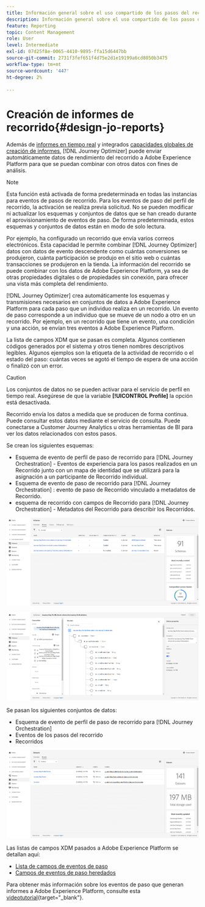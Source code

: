 ```yaml
---
title: Información general sobre el uso compartido de los pasos del recorrido
description: Información general sobre el uso compartido de los pasos del recorrido
feature: Reporting
topic: Content Management
role: User
level: Intermediate
exl-id: 07d25f8e-0065-4410-9895-ffa15d6447bb
source-git-commit: 2731f3fef651f4d75e2d1e19199a6cd8050b3475
workflow-type: tm+mt
source-wordcount: '447'
ht-degree: 2%

---
```


# Creación de informes de recorrido{#design-jo-reports}

Además de [informes en tiempo real](live-report.md) y integrados [capacidades globales de creación de informes](global-report.md), [!DNL Journey Optimizer] puede enviar automáticamente datos de rendimiento del recorrido a Adobe Experience Platform para que se puedan combinar con otros datos con fines de análisis.

>[!NOTE]
>
>Esta función está activada de forma predeterminada en todas las instancias para eventos de pasos de recorrido. Para los eventos de paso del perfil de recorrido, la activación se realiza previa solicitud. No se pueden modificar ni actualizar los esquemas y conjuntos de datos que se han creado durante el aprovisionamiento de eventos de paso. De forma predeterminada, estos esquemas y conjuntos de datos están en modo de solo lectura.

Por ejemplo, ha configurado un recorrido que envía varios correos electrónicos. Esta capacidad le permite combinar [!DNL Journey Optimizer] datos con datos de evento descendente como cuántas conversiones se produjeron, cuánta participación se produjo en el sitio web o cuántas transacciones se produjeron en la tienda. La información del recorrido se puede combinar con los datos de Adobe Experience Platform, ya sea de otras propiedades digitales o de propiedades sin conexión, para ofrecer una vista más completa del rendimiento.

[!DNL Journey Optimizer] crea automáticamente los esquemas y transmisiones necesarios en conjuntos de datos a Adobe Experience Platform para cada paso que un individuo realiza en un recorrido. Un evento de paso corresponde a un individuo que se mueve de un nodo a otro en un recorrido. Por ejemplo, en un recorrido que tiene un evento, una condición y una acción, se envían tres eventos a Adobe Experience Platform.

La lista de campos XDM que se pasan es completa. Algunos contienen códigos generados por el sistema y otros tienen nombres descriptivos legibles. Algunos ejemplos son la etiqueta de la actividad de recorrido o el estado del paso: cuántas veces se agotó el tiempo de espera de una acción o finalizó con un error.

>[!CAUTION]
>
>Los conjuntos de datos no se pueden activar para el servicio de perfil en tiempo real. Asegúrese de que la variable **[!UICONTROL Profile]** la opción está desactivada.

Recorrido envía los datos a medida que se producen de forma continua. Puede consultar estos datos mediante el servicio de consulta. Puede conectarse a Customer Journey Analytics u otras herramientas de BI para ver los datos relacionados con estos pasos.

Se crean los siguientes esquemas:

* Esquema de evento de perfil de paso de recorrido para [!DNL Journey Orchestration] - Eventos de experiencia para los pasos realizados en un Recorrido junto con un mapa de identidad que se utilizará para la asignación a un participante de Recorrido individual.
* Esquema de evento de paso de recorrido para [!DNL Journey Orchestration] : evento de paso de Recorrido vinculado a metadatos de Recorrido.
* esquema de recorrido con campos de Recorrido para [!DNL Journey Orchestration] - Metadatos del Recorrido para describir los Recorridos.

![](../assets/sharing1.png)

![](../assets/sharing2.png)

Se pasan los siguientes conjuntos de datos:

* Esquema de evento de perfil de paso de recorrido para [!DNL Journey Orchestration]
* Eventos de los pasos del recorrido
* Recorridos

![](../assets/sharing3.png)

Las listas de campos XDM pasados a Adobe Experience Platform se detallan aquí:

* [Lista de campos de eventos de paso](../reports/sharing-field-list.md)
* [Campos de eventos de paso heredados](../reports/sharing-legacy-fields.md)

Para obtener más información sobre los eventos de paso que generan informes a Adobe Experience Platform, consulte esta [videotutorial](https://experienceleague.adobe.com/docs/journey-orchestration-learn/tutorials/reporting-step-events-to-adobe-experience-platform.html){target=&quot;_blank&quot;}.
